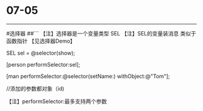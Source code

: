 # 07-05
---
#选择器
##```
【注】选择器是一个变量类型
				SEL
【注】SEL的变量装消息 类似于函数指针
【见选择器Demo】

SEL sel = @selector(show);

[person performSelector:sel];

[man performSelector:@selector(setName:) withObject:@"Tom"];

//添加的参数都对象（id)

【注】performSelector:最多支持两个参数
```

